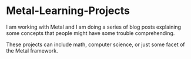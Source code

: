 # Metal-Learning-Projects

I am working with Metal and I am doing a series of blog posts explaining some concepts that people might have some trouble comprehending.

These projects can include math, computer science, or just some facet of the Metal framework.
